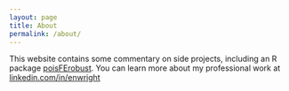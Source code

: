```yaml
---
layout: page
title: About
permalink: /about/
---
```


This website contains some commentary on side projects, including an R package [poisFErobust](https://cran.r-project.org/package=poisFErobust). You can learn more about my professional work at [linkedin.com/in/enwright](https://www.linkedin.com/in/enwright)
